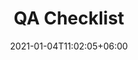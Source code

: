 ---
title: "QA Checklist"
date: 2021-01-04T11:02:05+06:00
lastmod: 2021-01-04T10:42:26+06:00
weight: 1
draft: false
# search related keywords
keywords: ["qa","checklist"]
---